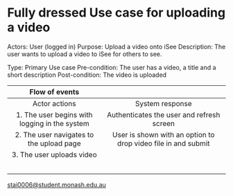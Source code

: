 # Fully dressed Use case for uploading a video

Actors: User (logged in)
Purpose: Upload a video onto iSee
Description: The user wants to upload a video to iSee for others to see. 

Type: Primary Use case
Pre-condition: The user has a video, a title and a short description
Post-condition: The video is uploaded


| Flow of events                                |                                                               |
|:---------------------------------------------:|:-------------------------------------------------------------:|
| Actor actions                                 | System response                                               |
| 1. The user begins with logging in the system | Authenticates the user and refresh screen                     |
| 2. The user navigates to the upload page      | User is shown with an option to drop video file in and submit |
| 3. The user uploads video                     |                                                               |
|                                               |                                                               |
|                                               |                                                               |
|                                               |                                                               |
|                                               |                                                               |
|                                               |                                                               |



stai0006@student.monash.edu.au

